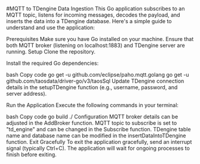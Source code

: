 #MQTT to TDengine Data Ingestion
This Go application subscribes to an MQTT topic, listens for incoming messages, decodes the payload, and inserts the data into a TDengine database. Here's a simple guide to understand and use the application:

Prerequisites
Make sure you have Go installed on your machine.
Ensure that both MQTT broker (listening on localhost:1883) and TDengine server are running.
Setup
Clone the repository.

Install the required Go dependencies:

bash
Copy code
go get -u github.com/eclipse/paho.mqtt.golang
go get -u github.com/taosdata/driver-go/v3/taosSql
Update TDengine connection details in the setupTDengine function (e.g., username, password, and server address).

Run the Application
Execute the following commands in your terminal:

bash
Copy code
go build
./<executable-name>
Configuration
MQTT broker details can be adjusted in the AddBroker function.
MQTT topic to subscribe is set to "td_engine" and can be changed in the Subscribe function.
TDengine table name and database name can be modified in the insertDataIntoTDengine function.
Exit Gracefully
To exit the application gracefully, send an interrupt signal (typically Ctrl+C). The application will wait for ongoing processes to finish before exiting.
